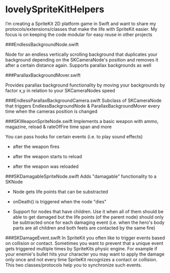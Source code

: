# lovelySpriteKitHelpers

I’m creating a SpriteKit 2D platform game in Swift and want to share 
my protocols/extensions/classes that make the life with SpriteKit easier. My focus is on keeping the code modular for easy reuse in other projects

###EndlessBackgroundNode.swift

Node for an endless vertically scrolling background that duplicates your background depending on the SKCameraNode's position and removes it after a certain distance again.
Supports parallax backgrounds as well

###ParallaxBackgroundMover.swift

Provides parallax background functionality by moving your backgrounds by factor x,y in relation to your SKCameraNodes speed
  
###EndlessParallaxBackgroundCamera.swift
Subclass of SKCameraNode that triggers EndlessBackgroundNode & ParallaxBackgroundMover every time when the cameras position is changed

###SKWeaponSpriteNode.swift
Implements a basic weapon with ammo, magazine, reload & rateOfFire time span and more
 
You can pass hooks for certain events (i.e. to play sound effects)

 - after the weapon fires

 - after the weapon starts to reload

 - after the weapon was reloaded
 
###SKDamagableSpriteNode.swift
Adds "damagable" functionality to a SKNode
 
 - Node gets life points that can be substracted

 - onDeath() is triggered when the node "dies"

 - Support for nodes that have children. Use it when all of them should be able to get damaged but the life points (of the parent node) should only be subtracted once for each damaging event (i.e. when the hero's body parts are all children and both feets are contacted by the same fire)
 
###SKDamageEvent.swift
 In SpriteKit you often like to trigger events based on collision or contact. Sometimes you want to prevent that a unique event gets triggered multiple times by SpriteKits physic engine. For example if your enemie's bullet hits your character you may want to apply the damage only once and not every time SpriteKit recognizes a contact or collision. This two classes/protocols help you to synchronize such events.
